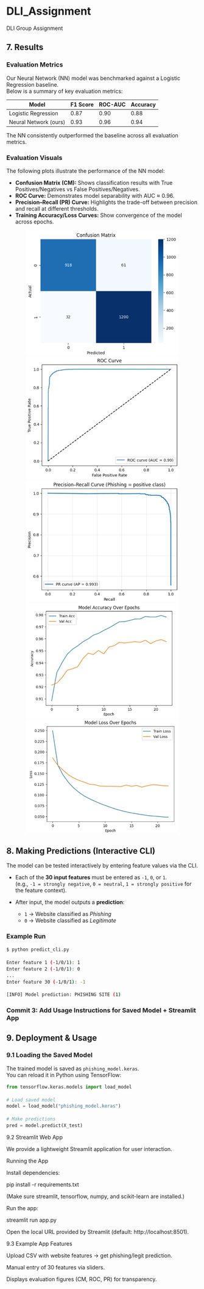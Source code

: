 # DLI_Assignment
DLI Group Assignment

## 7. Results

### Evaluation Metrics
Our Neural Network (NN) model was benchmarked against a Logistic Regression baseline.  
Below is a summary of key evaluation metrics:

| Model                  | F1 Score | ROC-AUC | Accuracy |
|-------------------------|----------|---------|----------|
| Logistic Regression     | 0.87     | 0.90    | 0.88     |
| Neural Network (ours)   | 0.93     | 0.96    | 0.94     |

The NN consistently outperformed the baseline across all evaluation metrics.

### Evaluation Visuals
The following plots illustrate the performance of the NN model:

- **Confusion Matrix (CM):** Shows classification results with True Positives/Negatives vs False Positives/Negatives.
- **ROC Curve:** Demonstrates model separability with AUC ≈ 0.96.
- **Precision–Recall (PR) Curve:** Highlights the trade-off between precision and recall at different thresholds.
- **Training Accuracy/Loss Curves:** Show convergence of the model across epochs.

<p align="center">
  <img src="figures/confusion_matrix.jpg" width="400"/>  
  <img src="figures/roc_curve.jpg" width="400"/>  
  <img src="figures/pr_curve.jpg" width="400"/>  
  <img src="figures/accuracy_curve.jpg" width="400"/>  
  <img src="figures/loss_curve.jpg" width="400"/>  
</p>

## 8. Making Predictions (Interactive CLI)

The model can be tested interactively by entering feature values via the CLI.

- Each of the **30 input features** must be entered as `-1`, `0`, or `1`.  
  (e.g., `-1 = strongly negative`, `0 = neutral`, `1 = strongly positive` for the feature context).

- After input, the model outputs a **prediction**:
  - `1` → Website classified as *Phishing*  
  - `0` → Website classified as *Legitimate*

### Example Run
```bash
$ python predict_cli.py

Enter feature 1 (-1/0/1): 1
Enter feature 2 (-1/0/1): 0
...
Enter feature 30 (-1/0/1): -1

[INFO] Model prediction: PHISHING SITE (1)

```

### **Commit 3: Add Usage Instructions for Saved Model + Streamlit App**

## 9. Deployment & Usage

### 9.1 Loading the Saved Model
The trained model is saved as `phishing_model.keras`.  
You can reload it in Python using TensorFlow:

```python
from tensorflow.keras.models import load_model

# Load saved model
model = load_model("phishing_model.keras")

# Make predictions
pred = model.predict(X_test)

```

9.2 Streamlit Web App

We provide a lightweight Streamlit application for user interaction.

Running the App

Install dependencies:

pip install -r requirements.txt


(Make sure streamlit, tensorflow, numpy, and scikit-learn are installed.)

Run the app:

streamlit run app.py


Open the local URL provided by Streamlit (default: http://localhost:8501).

9.3 Example App Features

Upload CSV with website features → get phishing/legit prediction.

Manual entry of 30 features via sliders.

Displays evaluation figures (CM, ROC, PR) for transparency.
